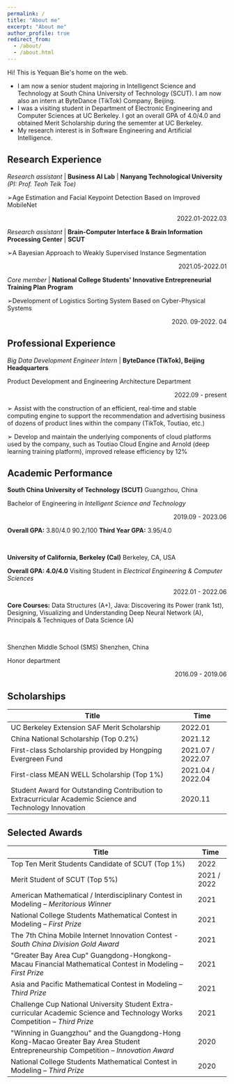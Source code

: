 ```yaml
---
permalink: /
title: "About me"
excerpt: "About me"
author_profile: true
redirect_from: 
  - /about/
  - /about.html
---
```




Hi! This is Yequan Bie's home on the web.



- I am now a senior student majoring in Intelligenct Science and Technology at South China University  of Technology (SCUT). I am now also an intern at ByteDance (TikTok) Company, Beijing. 
- I was a visiting student in Department of Electronic Engineering and Computer Sciences at UC Berkeley. I got an overall GPA of 4.0/4.0 and obtained Merit Scholarship during the sememter at UC Berkeley.
- My research interest is in Software Engineering and Artificial Intelligence.



## Research Experience

*Research assistant* &#124; **Business AI Lab** &#124; **Nanyang Technological University** *(PI: Prof. Teoh Teik Toe)*

➢Age Estimation and Facial Keypoint Detection Based on Improved MobileNet   <p align="right" >2022.01-2022.03</p>



*Research assistant* &#124; **Brain-Computer Interface & Brain Information Processing Center** &#124; **SCUT**

➢A Bayesian Approach to Weakly Supervised Instance Segmentation  <p align="right" >2021.05-2022.01</p>



*Core member* &#124; **National College Students' Innovative Entrepreneurial Training Plan Program**

➢Development of Logistics Sorting System Based on Cyber-Physical Systems   <p align="right" >2020. 09-2022. 04 </p>



## Professional Experience

*Big Data Development Engineer Intern* &#124; **ByteDance (TikTok), Beijing Headquarters**

Product Development and Engineering Architecture Department   <p align="right" >2022.09 - present</p>

➢ Assist with the construction of an efficient, real-time and stable computing engine to support the recommendation and advertising business of dozens of product lines within the company (TikTok, Toutiao, etc.)

➢ Develop and maintain the underlying components of cloud platforms used by the company, such as Toutiao Cloud Engine and Arnold (deep learning training platform), improved release efficiency by 12%



## Academic Performance

**South China University of Technology (SCUT)**     Guangzhou, China

Bachelor of Engineering in *Intelligent Science and Technology*  <p align="right" >2019.09 - 2023.06</p>

**Overall GPA:** 3.80/4.0         90.2/100            **Third Year GPA:** 3.95/4.0 

<br/>



**University of California, Berkeley (Cal)**      Berkeley, CA, USA 

**Overall GPA: 4.0/4.0** Visiting Student in *Electrical Engineering & Computer Sciences*   <p align="right" >2022.01 - 2022.06</p>

**Core Courses:** Data Structures (A+), Java: Discovering its Power (rank 1st), Designing, Visualizing and Understanding Deep Neural Network (A), Principals & Techniques of Data Science (A)

<br/>



Shenzhen Middle School (SMS)  Shenzhen, China

Honor department                     <p align="right" >2016.09 - 2019.06</p>





## Scholarships

| Title                                                        | Time              |
| ------------------------------------------------------------ | ----------------- |
| UC Berkeley Extension SAF Merit Scholarship                  | 2022.01           |
| China National Scholarship (Top 0.2%)                        | 2021.12           |
| First-class Scholarship provided by Hongping Evergreen Fund  | 2021.07 / 2022.07 |
| First-class MEAN WELL Scholarship (Top 1%)                   | 2021.04 / 2022.04 |
| Student Award for Outstanding Contribution to Extracurricular Academic Science and Technology Innovation | 2020.11           |



## Selected Awards

| Title                                                        | Time        |
| ------------------------------------------------------------ | ----------- |
| Top Ten Merit Students Candidate of SCUT (Top 1%)            | 2022        |
| Merit Student of SCUT (Top 5%)                               | 2021 / 2022 |
| American Mathematical / Interdisciplinary Contest in Modeling – *Meritorious Winner* | 2021        |
| National College Students Mathematical Contest in Modeling – *First Prize* | 2021        |
| The 7th China Mobile Internet Innovation Contest - *South China Division Gold Award* | 2021        |
| "Greater Bay Area Cup" Guangdong-Hongkong-Macau Financial Mathematical Contest in Modeling – *First Prize* | 2021        |
| Asia and Pacific Mathematical Contest in Modeling – *Third Prize* | 2021        |
| Challenge Cup National University Student Extra-curricular Academic Science and Technology Works Competition – *Third Prize* | 2021        |
| "Winning in Guangzhou" and the Guangdong-Hong Kong-Macao Greater Bay Area Student Entrepreneurship Competition – *Innovation Award* | 2020        |
| National College Students Mathematical Contest in Modeling – *Third Prize* | 2020        |

